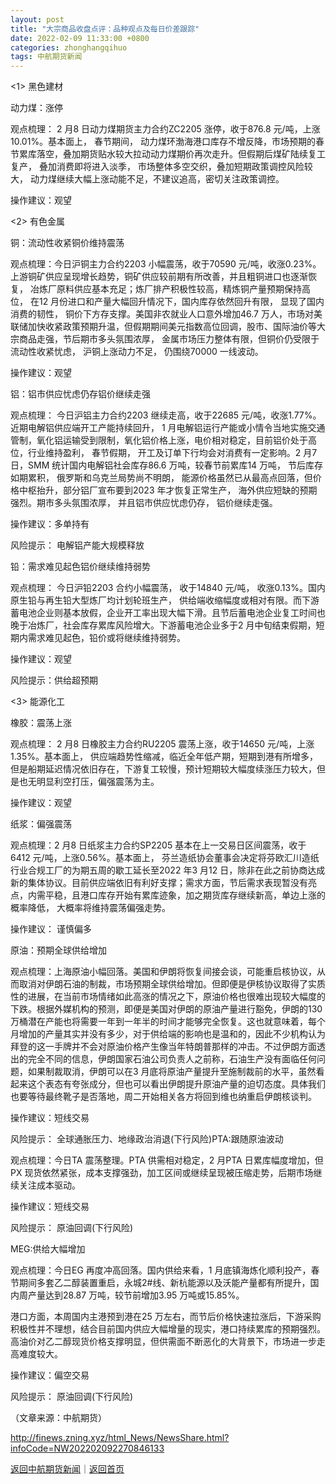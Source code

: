 ```yaml
---
layout: post
title: "大宗商品收盘点评：品种观点及每日价差跟踪"
date: 2022-02-09 11:33:00 +0800
categories: zhonghangqihuo
tags: 中航期货新闻
---
```

<p>&lt;1&gt; 黑色建材</p>
 <p>动力煤：涨停</p>
 <p>观点梳理： 2 月8 日动力煤期货主力合约ZC2205 涨停，收于876.8 元/吨，上涨10.01%。基本面上， 春节期间， 动力煤环渤海港口库存不增反降，市场预期的春节累库落空，叠加期货贴水较大拉动动力煤期价再次走升。但假期后煤矿陆续复工复产， 叠加消费即将进入淡季， 市场整体多空交织，叠加短期政策调控风险较大， 动力煤继续大幅上涨动能不足，不建议追高，密切关注政策调控。</p>
 <p>操作建议：观望</p>
 <p>&lt;2&gt; 有色金属</p>
 <p>铜：流动性收紧铜价维持震荡</p>
 <p>观点梳理：今日沪铜主力合约2203 小幅震荡，收于70590 元/吨，收涨0.23%。上游铜矿供应呈现增长趋势，铜矿供应较前期有所改善，并且粗铜进口也逐渐恢复， 冶炼厂原料供应基本充足；炼厂排产积极性较高，精炼铜产量预期保持高位， 在12 月份进口和产量大幅回升情况下，国内库存依然回升有限， 显现了国内消费的韧性， 铜价下方存支撑。美国非农就业人口意外增加46.7 万人，市场对美联储加快收紧政策预期升温，但假期期间美元指数高位回调，股市、国际油价等大宗商品走强，节后期市多头氛围浓厚， 金属市场压力整体有限，但铜价仍受限于流动性收紧忧虑， 沪铜上涨动力不足， 仍围绕70000 一线波动。</p>
 <p>操作建议：观望</p>
 <p>铝：铝市供应忧虑仍存铝价继续走强</p>
 <p>观点梳理： 今日沪铝主力合约2203 继续走高，收于22685 元/吨，收涨1.77%。近期电解铝供应端开工产能持续回升， 1 月电解铝运行产能或小情令当地实施交通管制，氧化铝运输受到限制，氧化铝价格上涨，电价相对稳定，目前铝价处于高位，行业维持盈利， 春节假期， 开工及订单下行均会对消费有一定影响。2 月7 日，SMM 统计国内电解铝社会库存86.6 万吨，较春节前累库14 万吨， 节后库存如期累积， 俄罗斯和乌克兰局势尚不明朗， 能源价格虽然已从最高点回落，但价格中枢抬升，部分铝厂宣布要到2023 年才恢复正常生产， 海外供应短缺的预期强烈。期市多头氛围浓厚， 并且铝市供应忧虑仍存， 铝价继续走强。</p>
 <p>操作建议：多单持有</p>
 <p>风险提示： 电解铝产能大规模释放</p>
 <p>铅：需求难见起色铝价继续维持弱势</p>
 <p>观点梳理： 今日沪铅2203 合约小幅震荡， 收于14840 元/吨， 收涨0.13%。国内原生铅与再生铅大型炼厂均计划轮班生产， 供给端收缩幅度或相对有限。而下游蓄电池企业则基本放假，企业开工率出现大幅下滑。且节后蓄电池企业复工时间也晚于冶炼厂，社会库存累库风险增大。下游蓄电池企业多于2 月中旬结束假期，短期内需求难见起色，铅价或将继续维持弱势。</p>
 <p>操作建议：观望</p>
 <p>风险提示：供给超预期</p>
 <p>&lt;3&gt; 能源化工</p>
 <p>橡胶：震荡上涨</p>
 <p>观点梳理： 2 月8 日橡胶主力合约RU2205 震荡上涨，收于14650 元/吨，上涨1.35%。基本面上， 供应端趋势性缩减，临近全年低产期，短期到港有所增多，但是船期延迟情况依旧存在，下游复工较慢，预计短期较大幅度续涨压力较大，但是也无明显利空打压，偏强震荡为主。</p>
 <p>操作建议：观望</p>
 <p>纸浆：偏强震荡</p>
 <p>观点梳理：2 月8 日纸浆主力合约SP2205 基本在上一交易日区间震荡，收于6412 元/吨，上涨0.56%。基本面上， 芬兰造纸协会董事会决定将芬欧汇川造纸行业合规工厂的为期五周的歇工延长至2022 年3 月12 日，除非在此之前协商达成新的集体协议。目前供应端依旧有利好支撑；需求方面，节后需求表现暂没有亮点，内需平稳，且港口库存开始有累库迹象，加之期货库存继续新高，单边上涨的概率降低， 大概率将维持震荡偏强走势。</p>
 <p>操作建议： 谨慎偏多</p>
 <p>原油：预期全球供给增加</p>
 <p>观点梳理：上海原油小幅回落。美国和伊朗将恢复间接会谈，可能重启核协议，从而取消对伊朗石油的制裁，市场预期全球供给增加。但即便是伊核协议取得了实质性的进展，在当前市场情绪如此高涨的情况之下，原油价格也很难出现较大幅度的下跌。根据外媒机构的预测，即便是美国对伊朗的原油产量进行豁免，伊朗的130 万桶潜在产能也将需要一年到一年半的时间才能够完全恢复。这也就意味着，每个月增加的产量其实并没有多少，对于供给端的影响也是温和的，因此不少机构认为拜登的这一手牌并不会对原油价格产生像当年特朗普那样的冲击。不过伊朗方面透出的完全不同的信息，伊朗国家石油公司负责人之前称，石油生产没有面临任何问题，如果制裁取消，伊朗可以在3 月底将原油产量提升至施制裁前的水平，虽然看起来这个表态有夸张成分，但也可以看出伊朗提升原油产量的迫切态度。具体我们也要等待最终靴子是否落地，周二开始相关各方将回到维也纳重启伊朗核谈判。</p>
 <p>操作建议：短线交易</p>
 <p>风险提示： 全球通胀压力、地缘政治消退(下行风险)PTA:跟随原油波动</p>
 <p>观点梳理：今日TA 震荡整理。PTA 供需相对稳定，2 月PTA 日累库幅度增加，但PX 现货依然紧张，成本支撑强劲，加工区间或继续呈现被压缩走势，后期市场继续关注成本驱动。</p>
 <p>操作建议：短线交易</p>
 <p>风险提示： 原油回调(下行风险)</p>
 <p>MEG:供给大幅增加</p>
 <p>观点梳理：今日EG 再度冲高回落。国内供给来看，1 月底镇海炼化顺利投产，春节期间多套乙二醇装置重启，永城2#线、新杭能源以及沃能产量都有所提升，国内周产量达到28.87 万吨，较节前增加3.95 万吨或15.85%。</p>
 <p>港口方面，本周国内主港预到港在25 万左右，而节后价格快速拉涨后，下游采购积极性并不理想，结合目前国内供应大幅增量的现实，港口持续累库的预期强烈。高油价对乙二醇现货价格支撑明显，但供需面不断恶化的大背景下，市场进一步走高难度较大。</p>
 <p>操作建议：偏空交易</p>
 <p>风险提示： 原油回调(下行风险)</p><p class="em_media">（文章来源：中航期货）</p>

<http://finews.zning.xyz/html_News/NewsShare.html?infoCode=NW202202092270846133>

[返回中航期货新闻](//finews.withounder.com/category/zhonghangqihuo.html)｜[返回首页](//finews.withounder.com/)